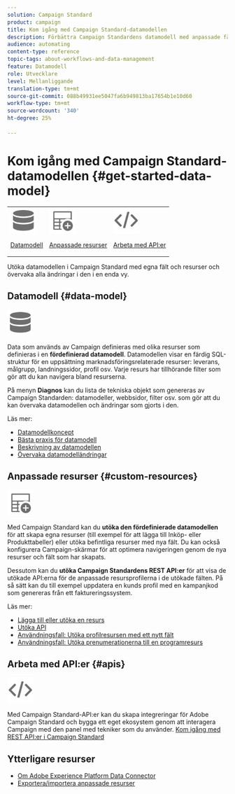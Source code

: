 ```yaml
---
solution: Campaign Standard
product: campaign
title: Kom igång med Campaign Standard-datamodellen
description: Förbättra Campaign Standardens datamodell med anpassade fält och resurser och utöka REST API:er för att visa utökade fält.
audience: automating
content-type: reference
topic-tags: about-workflows-and-data-management
feature: Datamodell
role: Utvecklare
level: Mellanliggande
translation-type: tm+mt
source-git-commit: 088b49931ee5047fa6b949813ba17654b1e10d60
workflow-type: tm+mt
source-wordcount: '340'
ht-degree: 25%

---
```



# Kom igång med Campaign Standard-datamodellen {#get-started-data-model}

<table>
<tr>
<td><img src="assets/do-not-localize/icon_datamodel.svg" width="60px"><p><a href="#data-model">Datamodell</a></p></td>
<td><img src="assets/do-not-localize/icon_custom.svg" width="60px"><p><a href="#custom-resources">Anpassade resurser</a></p></td><td><img src="assets/do-not-localize/icon_api.svg" width="60px"><p><a href="#custom-resources">Arbeta med API:er</a></p></td></tr>
</table>

Utöka datamodellen i Campaign Standard med egna fält och resurser och övervaka alla ändringar i den i en enda vy.

## Datamodell {#data-model}

<img src="assets/do-not-localize/icon_datamodel.svg" width="60px">

Data som används av Campaign definieras med olika resurser som definieras i en **fördefinierad datamodell**. Datamodellen visar en färdig SQL-struktur för en uppsättning marknadsföringsrelaterade resurser: leverans, målgrupp, landningssidor, profil osv. Varje resurs har tillhörande filter som gör att du kan navigera bland resurserna.

På menyn **Diagnos** kan du lista de tekniska objekt som genereras av Campaign Standarden: datamodeller, webbsidor, filter osv. som gör att du kan övervaka datamodellen och ändringar som gjorts i den.

Läs mer:

* [Datamodellkoncept](../../developing/using/data-model-concepts.md)
* [Bästa praxis för datamodell](../../developing/using/data-model-best-practices.md)
* [Beskrivning av datamodellen](../../developing/using/datamodel-introduction.md)
* [Övervaka datamodelländringar](../../developing/using/monitoring-data-model-changes.md)

## Anpassade resurser {#custom-resources}

<img src="assets/do-not-localize/icon_custom.svg" width="60px">

Med Campaign Standard kan du **utöka den fördefinierade datamodellen** för att skapa egna resurser (till exempel för att lägga till Inköp- eller Produkttabeller) eller utöka befintliga resurser med nya fält. Du kan också konfigurera Campaign-skärmar för att optimera navigeringen genom de nya resurser och fält som har skapats.

Dessutom kan du **utöka Campaign Standardens REST API:er** för att visa de utökade API:erna för de anpassade resursprofilerna i de utökade fälten. På så sätt kan du till exempel uppdatera en kunds profil med en kampanjkod som genereras från ett faktureringssystem.

Läs mer:

* [Lägga till eller utöka en resurs](../../developing/using/key-steps-to-add-a-resource.md)
* [Utöka API](../../developing/using/about-extending-the-api.md)
* [Användningsfall: Utöka profilresursen med ett nytt fält](../../developing/using/extending-the-profile-resource-with-a-new-field.md)
* [Användningsfall: Utöka prenumerationerna till en programresurs](../../developing/using/extending-the-subscriptions-to-an-application-resource.md)

## Arbeta med API:er {#apis}

<img src="assets/do-not-localize/icon_api.svg" width="60px">

Med Campaign Standard-API:er kan du skapa integreringar för Adobe Campaign Standard och bygga ett eget ekosystem genom att interagera Campaign med den panel med tekniker som du använder. [Kom igång med REST API:er i Campaign Standard](../../api/using/get-started-apis.md)

## Ytterligare resurser

* [Om Adobe Experience Platform Data Connector](../../integrating/using/aep-about-data-connector.md)
* [Exportera/importera anpassade resurser](https://helpx.adobe.com/campaign/kb/acs-get-started-with-cusres.html)
